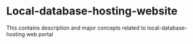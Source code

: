 # Local-database-hosting-website
This contains description and major concepts related to local-database-hosting web portal
